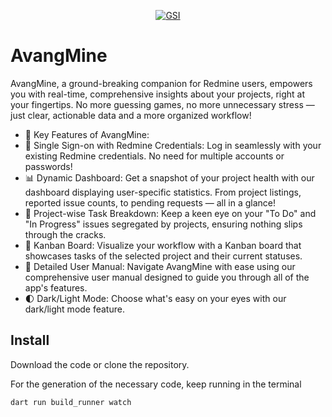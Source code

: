 <p align="center">
  <a href="https://generalsoftwareinc.com/" target="blank"><img src="https://generalsoftwareinc.com/favicon.svg" alt="GSI"/></a>
</p>

# AvangMine
AvangMine, a ground-breaking companion for Redmine users, empowers you with real-time, comprehensive insights about your projects, right at your fingertips. No more guessing games, no more unnecessary stress — just clear, actionable data and a more organized workflow!
 - 🎯 Key Features of AvangMine:
 - 🚀 Single Sign-on with Redmine Credentials: Log in seamlessly with your existing Redmine credentials. No need for multiple accounts or passwords!
 - 📊 Dynamic Dashboard: Get a snapshot of your project health with our dashboard displaying user-specific statistics. From project listings, reported issue counts, to pending requests — all in a glance!
 - 📝 Project-wise Task Breakdown: Keep a keen eye on your "To Do" and "In Progress" issues segregated by projects, ensuring nothing slips through the cracks.
 - 🏁 Kanban Board: Visualize your workflow with a Kanban board that showcases tasks of the selected project and their current statuses.
 - 📘 Detailed User Manual: Navigate AvangMine with ease using our comprehensive user manual designed to guide you through all of the app's features.
 - 🌓 Dark/Light Mode: Choose what's easy on your eyes with our dark/light mode feature.

## Install
Download the code or clone the repository.

For the generation of the necessary code, keep running in the terminal
```
dart run build_runner watch
```
